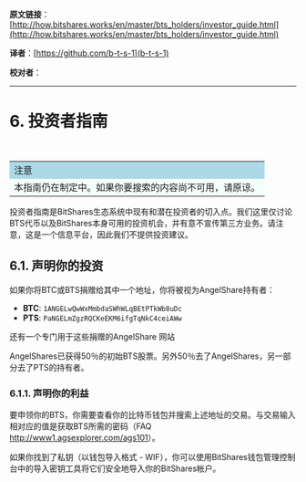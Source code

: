  **原文链接**：[http://how.bitshares.works/en/master/bts_holders/investor_guide.html](http://how.bitshares.works/en/master/bts_holders/investor_guide.html)
 
**译者**：[https://github.com/b-t-s-1](b-t-s-1)
 
**校对者**： 
 

***

# 6. 投资者指南

 <table style="width: 750px;"><tbody>
    <tr>
        <td bgcolor="LightBlue">注意</td>
    </tr>
    <tr>
        <td bgcolor="MintCream"> 本指南仍在制定中。如果你要搜索的内容尚不可用，请原谅。</td>
    </tr>
    </table>

投资者指南是BitShares生态系统中现有和潜在投资者的切入点。我们这里仅讨论BTS代币以及BitShares本身可用的投资机会，并有意不宣传第三方业务。请注意，这是一个信息平台，因此我们不提供投资建议。

## 6.1. 声明你的投资

如果你将BTC或BTS捐赠给其中一个地址，你将被视为AngelShare持有者：

* **BTC**: `1ANGELwQwWxMmbdaSWhWLqBEtPTkWb8uDc`
* **PTS**: `PaNGELmZgzRQCKeEKM6ifgTqNkC4ceiAWw`

还有一个专门用于这些捐赠的AngelShare 网站

AngelShares已获得50％的初始BTS股票。另外50％去了AngelShares，另一部分去了PTS的持有者。

### 6.1.1. 声明你的利益

要申领你的BTS，你需要查看你的比特币钱包并搜索上述地址的交易。与交易输入相对应的值是获取BTS所需的密码（FAQ <http://www1.agsexplorer.com/ags101>）。

如果你找到了私钥（以钱包导入格式 -  WIF），你可以使用BitShares钱包管理控制台中的导入密钥工具将它们安全地导入你的BitShares帐户。